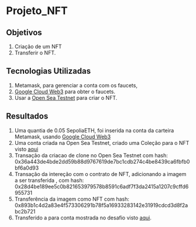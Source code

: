 # Projeto_NFT

## Objetivos
1. Criação de um NFT 
2. Transferir o NFT.

## Tecnologias Utilizadas
1. Metamask, para gerenciar a conta com os faucets,
2. [Google Cloud Web3](https://cloud.google.com/application/web3/faucet/ethereum/sepolia) para obter o faucets.
3. Usar a [Open Sea Testnet](https://testnets.opensea.io/) para criar o NFT.
## Resultados
1. Uma quantia de 0.05 SepoliaETH, foi inserida na conta da carteira Metamask, usando [Google Cloud Web3](https://cloud.google.com/application/web3/faucet/ethereum/sepolia)
2. Uma conta criada na Open Sea Testnet, criado uma Coleção para o NFT visto [aqui](https://github.com/izaque459/Projeto_NFT/blob/main/Conta_OpenSea_Testnet.png)
3. Transação da criacao de clone no Open Sea Testnet com hash: 0x36a443de4bde2dd59b88d9767619de7bc1cdb274c4be8439ca6fbfb0bf6a0d93
4. Transação da intereção com o contrato de NFT, adicionando a imagem a ser transferida , com hash: 0x28d4be189ee5c0b821653979578b8591c6adf7f3da2415a1207c9cffd6955731
5. Transferência da imagem como NFT com hash: 0x893b1c4d2a83e4f573306291b78f5a16933283142e31919cdcd3d8f2abc2b721
6. Transferido a para conta mostrada no desafio visto [aqui](https://github.com/izaque459/Projeto_NFT/blob/main/Conta_Destino.png).
